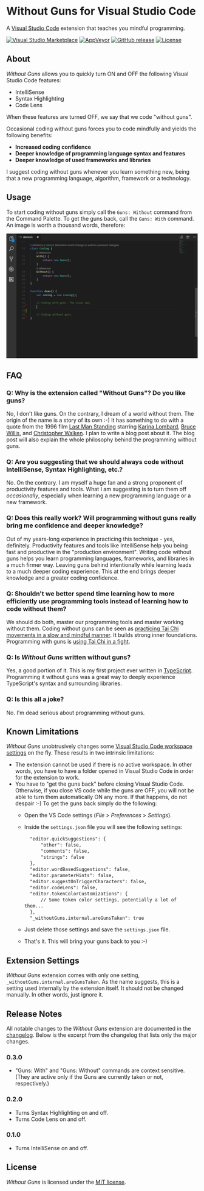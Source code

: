 # Without Guns for Visual Studio Code
A [Visual Studio Code](https://code.visualstudio.com) extension that teaches you mindful programming.

[![Visual Studio Marketplace](https://img.shields.io/vscode-marketplace/v/ironcev.without-guns.svg)](https://marketplace.visualstudio.com/items?itemName=ironcev.without-guns)
[![AppVeyor](https://img.shields.io/appveyor/ci/ironcev/without-guns-for-vs-code.svg)](https://ci.appveyor.com/project/ironcev/without-guns-for-vs-code)
[![GitHub release](https://img.shields.io/github/release/ironcev/without-guns-for-vs-code/all.svg)](https://github.com/ironcev/without-guns-for-vs-code/releases)
[![License](https://img.shields.io/github/license/ironcev/without-guns-for-vs-code.svg)](https://github.com/ironcev/without-guns-for-vs-code/blob/master/LICENSE)

## About
*Without Guns* allows you to quickly turn ON and OFF the following Visual Studio Code features:
- IntelliSense
- Syntax Highlighting
- Code Lens

When these features are turned OFF, we say that we code "without guns".

Occasional coding without guns forces you to code mindfully and yields the following benefits:
- **Increased coding confidence**
- **Deeper knowledge of programming language syntax and features**
- **Deeper knowledge of used frameworks and libraries**

I suggest coding without guns whenever you learn something new, being that a new programming language, algorithm, framework or a technology.

## Usage
To start coding without guns simply call the `Guns: Without` command from the Command Palette. To get the guns back, call the `Guns: With` command. An image is worth a thousand words, therefore:

![Without Guns extension in action](https://raw.githubusercontent.com/ironcev/without-guns-for-vs-code/master/images/demo.gif)

## FAQ
### Q: Why is the extension called "Without Guns"? Do you like guns?
No, I don't like guns. On the contrary, I dream of a world without them. The origin of the name is a story of its own :-) It has something to do with a quote from the 1996 film [Last Man Standing](https://en.wikipedia.org/wiki/Last_Man_Standing_(1996_film)) starring [Karina Lombard](https://en.wikipedia.org/wiki/Karina_Lombard), [Bruce Willis](https://en.wikipedia.org/wiki/Bruce_Willis), and [Christopher Walken](https://en.wikipedia.org/wiki/Christopher_Walken). I plan to write a blog post about it. The blog post will also explain the whole philosophy behind the programming without guns.

### Q: Are you suggesting that we should always code without IntelliSense, Syntax Highlighting, etc.?
No. On the contrary. I am myself a huge fan and a strong proponent of productivity features and tools. What I am suggesting is to turn them off *occasionally*, especially when learning a new programming language or a new framework.

### Q: Does this really work? Will programming without guns really bring me confidence and deeper knowledge?
Out of my years-long experience in practicing this technique - yes, definitely. Productivity features and tools like IntelliSense help you being fast and productive in the "production environment". Writing code without guns helps you learn programming languages, frameworks, and libraries in a much firmer way. Leaving guns behind intentionally while learning leads to a much deeper coding experience. This at the end brings deeper knowledge and a greater coding confidence.

### Q: Shouldn't we better spend time learning how to more efficiently use programming tools instead of learning how to code without them?
We should do both, master our programming tools and master working without them. Coding without guns can be seen as [practicing Tai Chi movements in a slow and mindful manner](https://youtu.be/2GX4WZSUVPo). It builds strong inner foundations. Programming with guns is [using Tai Chi in a fight](https://youtu.be/Jw5mn15xv5o).

### Q: Is *Without Guns* written without guns?
Yes, a good portion of it. This is my first project ever written in [TypeScript](http://www.typescriptlang.org). Programming it without guns was a great way to deeply experience TypeScript's syntax and surrounding libraries.

### Q: Is this all a joke?
No. I'm dead serious about programming without guns.

## Known Limitations
*Without Guns* unobtrusively changes some [Visual Studio Code workspace settings](https://code.visualstudio.com/docs/getstarted/settings) on the fly. These results in two intrinsic limitations:
- The extension cannot be used if there is no active workspace. In other words, you have to have a folder opened in Visual Studio Code in order for the extension to work.
- You have to "get the guns back" before closing Visual Studio Code. Otherwise, if you close VS code while the guns are OFF, you will not be able to turn them automatically ON any more. If that happens, do not despair :-) To get the guns back simply do the following:
    - Open the VS Code settings (*File* > *Preferences* > *Settings*).
    - Inside the `settings.json` file you will see the following settings:

            "editor.quickSuggestions": {
                "other": false,
                "comments": false,
                "strings": false
            },
            "editor.wordBasedSuggestions": false,
            "editor.parameterHints": false,
            "editor.suggestOnTriggerCharacters": false,
            "editor.codeLens": false,
            "editor.tokenColorCustomizations": {
                // Some token color settings, potentially a lot of them...
            },
            "_withoutGuns.internal.areGunsTaken": true

    - Just delete those settings and save the `settings.json` file.
    - That's it. This will bring your guns back to you :-)

## Extension Settings
*Without Guns* extension comes with only one setting, `_withoutGuns.internal.areGunsTaken`. As the name suggests, this is a setting used internally by the extension itself. It should not be changed manually. In other words, just ignore it.

## Release Notes
All notable changes to the *Without Guns* extension are documented in the [changelog](CHANGELOG.md). Below is the excerpt from the changelog that lists only the major changes.

### 0.3.0
- "Guns: With" and "Guns: Without" commands are context sensitive. (They are active only if the Guns are currently taken or not, respectively.)

### 0.2.0
- Turns Syntax Highlighting on and off.
- Turns Code Lens on and off.

### 0.1.0
- Turns IntelliSense on and off.

## License
*Without Guns* is licensed under the [MIT license](LICENSE).